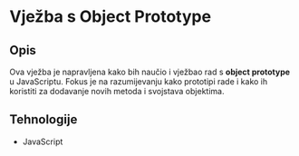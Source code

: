 # Vježba s Object Prototype

## Opis
Ova vježba je napravljena kako bih naučio i vježbao rad s **object prototype** u JavaScriptu. Fokus je na razumijevanju kako prototipi rade i kako ih koristiti za dodavanje novih metoda i svojstava objektima.

## Tehnologije
- JavaScript 
